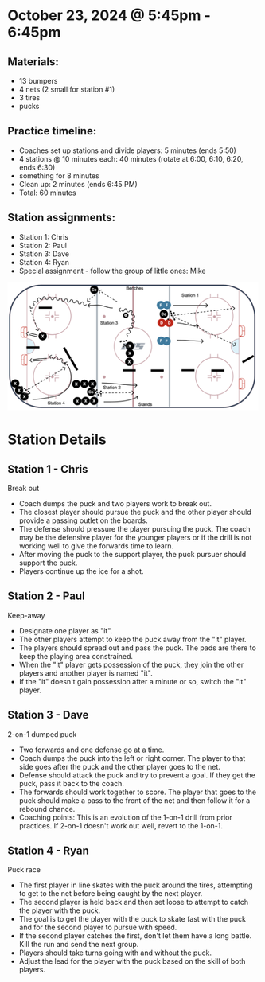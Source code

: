 
# October 23, 2024 @ 5:45pm - 6:45pm

## Materials:
- 13 bumpers
- 4 nets (2 small for station #1)
- 3 tires
- pucks

## Practice timeline:
- Coaches set up stations and divide players: 5 minutes (ends 5:50)
- 4 stations @ 10 minutes each: 40 minutes (rotate at 6:00, 6:10, 6:20, ends 6:30)
- something for 8 minutes
- Clean up: 2 minutes (ends 6:45 PM)
- Total: 60 minutes

## Station assignments:
- Station 1: Chris
- Station 2: Paul
- Station 3: Dave
- Station 4: Ryan
- Special assignment - follow the group of little ones: Mike

<img src="https://github.com/salter14/hockey/blob/main/drill_diagrams/Practice_layout_20241009.png" alt="alt" width="800px">

# Station Details

## Station 1 - Chris
Break out
- Coach dumps the puck and two players work to break out.
- The closest player should pursue the puck and the other player should provide a passing outlet on the boards.
- The defense should pressure the player pursuing the puck. The coach may be the defensive player for the younger players or if the drill is not working well to give the forwards time to learn.
- After moving the puck to the support player, the puck pursuer should support the puck.
- Players continue up the ice for a shot.

## Station 2 - Paul
Keep-away
- Designate one player as "it".
- The other players attempt to keep the puck away from the "it" player.
- The players should spread out and pass the puck. The pads are there to keep the playing area constrained.
- When the "it" player gets possession of the puck, they join the other players and another player is named "it".
- If the "it" doesn't gain possession after a minute or so, switch the "it" player.

## Station 3 - Dave
2-on-1 dumped puck
- Two forwards and one defense go at a time.
- Coach dumps the puck into the left or right corner. The player to that side goes after the puck and the other player goes to the net.
- Defense should attack the puck and try to prevent a goal. If they get the puck, pass it back to the coach.
- The forwards should work together to score. The player that goes to the puck should make a pass to the front of the net and then follow it for a rebound chance.
- Coaching points: This is an evolution of the 1-on-1 drill from prior practices. If 2-on-1 doesn't work out well, revert to the 1-on-1.

## Station 4 - Ryan
Puck race
- The first player in line skates with the puck around the tires, attempting to get to the net before being caught by the next player.
- The second player is held back and then set loose to attempt to catch the player with the puck.
- The goal is to get the player with the puck to skate fast with the puck and for the second player to pursue with speed.
- If the second player catches the first, don't let them have a long battle. Kill the run and send the next group.
- Players should take turns going with and without the puck.
- Adjust the lead for the player with the puck based on the skill of both players.
